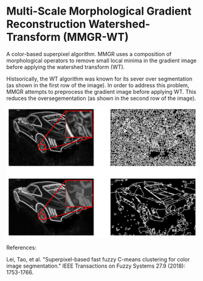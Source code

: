 # Multi-Scale Morphological Gradient Reconstruction Watershed-Transform (MMGR-WT)
A color-based superpixel algorithm. MMGR uses a composition of morphological operators to remove small local minima in the gradient image before applying the watershed transform (WT).

Histsorically, the WT algorithm was known for its sever over segmentation (as shown in the first row of the image). In order to address this problem, MMGR attempts to preprocess the gradient image before applying WT. This reduces the oversegementation (as shown in the second row of the image).

<p float="left">
  <img src="/comparison.png" width="600" />
</p>

References:

Lei, Tao, et al. "Superpixel-based fast fuzzy C-means clustering for color image segmentation." IEEE Transactions on Fuzzy Systems 27.9 (2018): 1753-1766.
